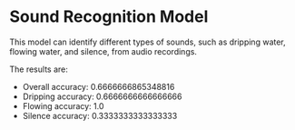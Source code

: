 # Sound Recognition Model
This model can identify different types of sounds, such as dripping water, flowing water, and silence, from audio recordings.

The results are: 
* Overall accuracy: 0.6666666865348816
* Dripping accuracy: 0.6666666666666666
* Flowing accuracy: 1.0
* Silence accuracy: 0.3333333333333333
